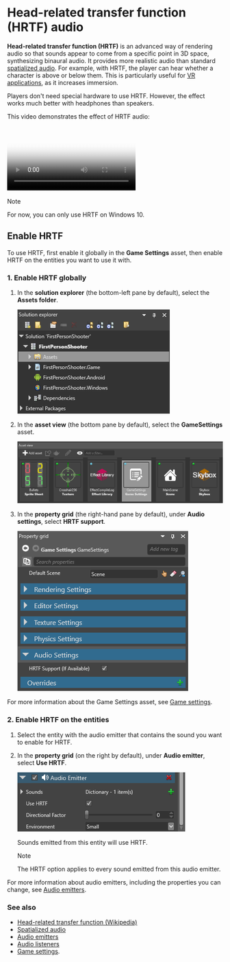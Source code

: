 # Head-related transfer function (HRTF) audio

**Head-related transfer function (HRTF)** is an advanced way of rendering audio so that sounds appear to come from a specific point in 3D space, synthesizing binaural audio. It provides more realistic audio than standard [spatialized audio](spatialized-audio.md). For example, with HRTF, the player can hear whether a character is above or below them. This is particularly useful for [VR applications](../virtual-reality/index.md), as it increases immersion.

Players don't need special hardware to use HRTF. However, the effect works much better with headphones than speakers.

This video demonstrates the effect of HRTF audio:

<p>
<video class="embed-responsive-item" poster="media/hrtf-first-frame.jpg" controls>
   <source src="media/hrtf.mp4" type="video/mp4">
</video>
</p>

>[!Note]
>For now, you can only use HRTF on Windows 10.

## Enable HRTF

To use HRTF, first enable it globally in the **Game Settings** asset, then enable HRTF on the entities you want to use it with.

### 1. Enable HRTF globally

1. In the **solution explorer** (the bottom-left pane by default), select the **Assets folder**.

    ![Select Assets folder asset](../game-studio/media/select-asset-folder.png)

2. In the **asset view** (the bottom pane by default), select the **GameSettings** asset.

    ![Select Game Settings asset](../game-studio/media/select-game-settings-asset.png)

3. In the **property grid** (the right-hand pane by default), under **Audio settings**, select **HRTF support**.

    ![Audio settings](../game-studio/media/audio-settings.png)

For more information about the Game Settings asset, see [Game settings](../game-studio/game-settings.md).

### 2. Enable HRTF on the entities

1. Select the entity with the audio emitter that contains the sound you want to enable for HRTF.

2. In the **property grid** (on the right by default), under **Audio emitter**, select **Use HRTF**.

    ![Audio emitter properties](media/audio-emitter-properties.png)

    Sounds emitted from this entity will use HRTF.

    >[!Note]
    >The HRTF option applies to every sound emitted from this audio emitter.
    
For more information about audio emitters, including the properties you can change, see [Audio emitters](audio-emitters.md).

### See also

* [Head-related transfer function (Wikipedia)](https://en.wikipedia.org/wiki/Head-related_transfer_function)
* [Spatialized audio](spatialized-audio.md)
* [Audio emitters](audio-emitters.md)
* [Audio listeners](audio-listeners.md)
* [Game settings](../game-studio/game-settings.md).